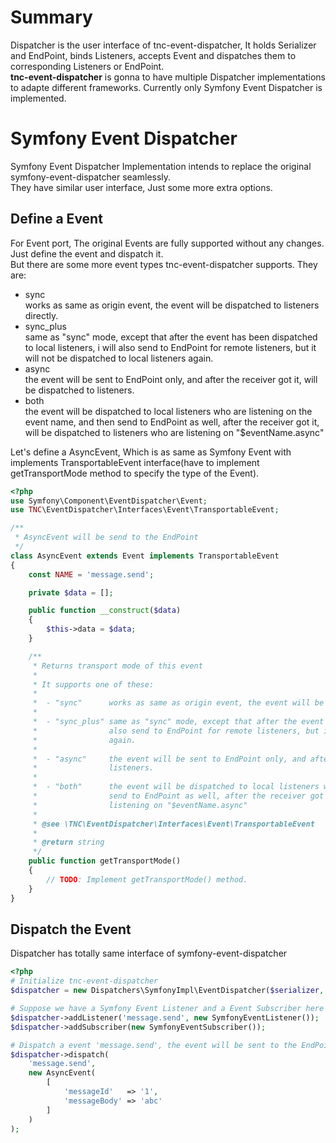 # Summary

Dispatcher is the user interface of tnc-event-dispatcher, It holds Serializer and EndPoint, binds Listeners, accepts Event and dispatches them to corresponding Listeners or EndPoint.  
**tnc-event-dispatcher** is gonna to have multiple Dispatcher implementations to adapte different frameworks. Currently only Symfony Event Dispatcher is implemented. 

# Symfony Event Dispatcher

Symfony Event Dispatcher Implementation intends to replace the original symfony-event-dispatcher seamlessly.  
They have similar user interface, Just some more extra options.

## Define a Event

For Event port, The original Events are fully supported without any changes. Just define the event and dispatch it.  
But there are some more event types tnc-event-dispatcher supports. They are:

- sync  
  works as same as origin event, the event will be dispatched to listeners directly.
- sync_plus   
  same as "sync" mode, except that after the event has been dispatched to local listeners, i will also send to EndPoint for remote listeners, but it will not be dispatched to local listeners again.
- async  
  the event will be sent to EndPoint only, and after the receiver got it, will be dispatched to listeners.
- both  
  the event will be dispatched to local listeners who are listening on the event name, and then send to EndPoint as well, after the receiver got it, will be dispatched to listeners who are listening on "$eventName.async"
  
 Let's define a AsyncEvent, Which is as same as Symfony Event with implements TransportableEvent interface(have to implement getTransportMode method to specify the type of the Event).

```php
<?php
use Symfony\Component\EventDispatcher\Event;
use TNC\EventDispatcher\Interfaces\Event\TransportableEvent;

/**
 * AsyncEvent will be send to the EndPoint
 */
class AsyncEvent extends Event implements TransportableEvent
{
    const NAME = 'message.send';

    private $data = [];

    public function __construct($data)
    {
        $this->data = $data;
    }

    /**
     * Returns transport mode of this event
     *
     * It supports one of these:
     *
     *  - "sync"      works as same as origin event, the event will be dispatched to listeners directly.
     *
     *  - "sync_plus" same as "sync" mode, except that after the event has been dispatched to local listeners, i will
     *                also send to EndPoint for remote listeners, but it will not be dispatched to local listeners
     *                again.
     *
     *  - "async"     the event will be sent to EndPoint only, and after the receiver got it, will be dispatched to
     *                listeners.
     *
     *  - "both"      the event will be dispatched to local listeners who are listening on the event name, and then
     *                send to EndPoint as well, after the receiver got it, will be dispatched to listeners who are
     *                listening on "$eventName.async"
     *
     * @see \TNC\EventDispatcher\Interfaces\Event\TransportableEvent
     *
     * @return string
     */
    public function getTransportMode()
    {
        // TODO: Implement getTransportMode() method.
    }
}
```

## Dispatch the Event

Dispatcher has totally same interface of symfony-event-dispatcher

```php
<?php
# Initialize tnc-event-dispatcher
$dispatcher = new Dispatchers\SymfonyImpl\EventDispatcher($serializer, $endPoint);

# Suppose we have a Symfony Event Listener and a Event Subscriber here
$dispatcher->addListener('message.send', new SymfonyEventListener());
$dispatcher->addSubscriber(new SymfonyEventSubscriber());

# Dispatch a event 'message.send', the event will be sent to the EndPoint
$dispatcher->dispatch(
    'message.send',
    new AsyncEvent(
        [
            'messageId'   => '1',
            'messageBody' => 'abc'
        ]
    )
);
```